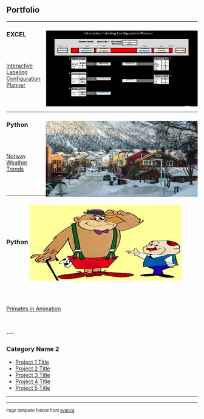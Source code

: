 ## Portfolio

---

### EXCEL           <img align = "center" style="float: right;" src="/Interactive_Labels_Small.png?raw=true" width="400" height="200"/>
<br />
<br />

[Interactive Labeling Configuration Planner](/Interactive_Labeling.md)

<br />
<br />

---

### Python           <img align = "center" src="/images/Norway_Small.jpg?raw=true" style="float: right;" width="400" height="200"/>
<br />
<br />

[Norway Weather Trends](https://github.com/James-E-Porter/Norway_Weather_Trends/blob/main/Norway_Weather.ipynb) 

<br />
<br />

---

### Python          <img align = "center"  src="/images/We've got a gorilla for sale.jpg?raw=true" width="400" height="200"/>
<br />
<br />

[Primates in Animation](https://github.com/James-E-Porter/Primates_In_Animation/blob/main/Primates%20in%20Animation%20Part%201.ipynb)

<br />
<br />
---

### Category Name 2

- [Project 1 Title](http://example.com/)
- [Project 2 Title](http://example.com/)
- [Project 3 Title](http://example.com/)
- [Project 4 Title](http://example.com/)
- [Project 5 Title](http://example.com/)

---




---
<p style="font-size:11px">Page template forked from <a href="https://github.com/evanca/quick-portfolio">evanca</a></p>
<!-- Remove above link if you don't want to attibute -->
